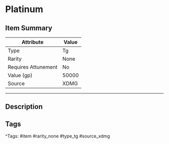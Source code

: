 # Platinum

## Item Summary

| Attribute            | Value                        |
|----------------------|------------------------------|
| Type                 | Tg |
| Rarity               | None             |
| Requires Attunement  | No                |
| Value (gp)           | 50000    |
| Source               | XDMG |

---

## Description



## Tags

^Tags: #item #rarity_none #type_tg #source_xdmg